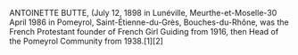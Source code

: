 ANTOINETTE BUTTE, (July 12, 1898 in Lunéville, Meurthe-et-Moselle-30 April 1986 in Pomeyrol, Saint-Étienne-du-Grès, Bouches-du-Rhône, was the French Protestant founder of French Girl Guiding from 1916, then Head of the Pomeyrol Community from 1938.[1][2]
